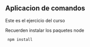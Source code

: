 ## Aplicacion de comandos

Este es el ejercicio del curso

Recuerden instalar los paquetes node

```
 npm install
```